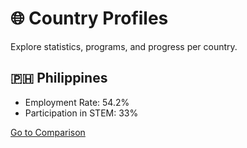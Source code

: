 # 🌐 Country Profiles

Explore statistics, programs, and progress per country.

## 🇵🇭 Philippines

- Employment Rate: 54.2%
- Participation in STEM: 33%

[Go to Comparison](comparison.md)
